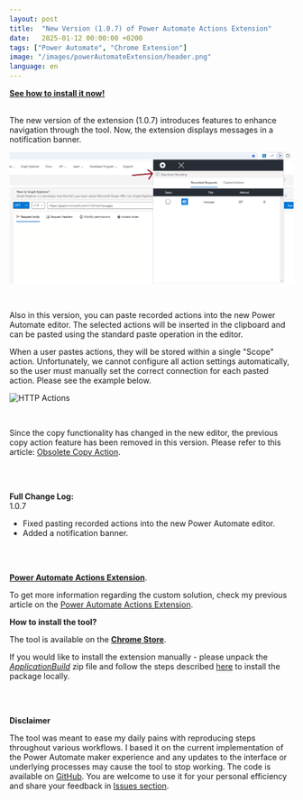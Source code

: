 ```yaml
---
layout: post
title:  "New Version (1.0.7) of Power Automate Actions Extension"
date:   2025-01-12 00:00:00 +0200
tags: ["Power Automate", "Chrome Extension"]
image: "/images/powerAutomateExtension/header.png"
language: en
---
```


[**See how to install it now!**](#how-to-install-the-tool) 
<br />
<br />

The new version of the extension (1.0.7) introduces features to enhance navigation through the tool.
Now, the extension displays messages in a notification banner.

![Recorded Actions](/images/powerAutomateExtension/Version107/NotificationBar.png)

<br />

Also in this version, you can paste recorded actions into the new Power Automate editor. The selected actions will be inserted in the clipboard and can be pasted using the standard paste operation in the editor.

When a user pastes actions, they will be stored within a single "Scope" action. Unfortunately, we cannot configure all action settings automatically, so the user must manually set the correct connection for each pasted action. Please see the example below.

![HTTP Actions](/images/powerAutomateExtension/Version107/PasteActions.gif)


<br />

Since the copy functionality has changed in the new editor, the previous copy action feature has been removed in this version. Please refer to this article: [Obsolete Copy Action](https://michalkornet.com/2024/01/13/Copy_Paste_Feature_Power_Automate_Actions.html).

<br />
<br />

**Full Change Log:**
<br />
1.0.7
- Fixed pasting recorded actions into the new Power Automate editor.
- Added a notification banner.
<br />
<br />

 **[Power Automate Actions Extension](https://chrome.google.com/webstore/detail/power-automate-actions-ha/eoeddkppcaagdeafjfiopeldffkhjodl?hl=pl&authuser=0)**.

To get more information regarding the custom solution, check my previous article on the [Power Automate Actions Extension](https://michalkornet.com/2023/05/23/Power-Automate-Actions-Chrome-Extension.html).


<strong id="how-to-install-the-tool">How to install the tool?</strong>

The tool is available on the **[Chrome Store](https://chrome.google.com/webstore/detail/power-automate-actions-ha/eoeddkppcaagdeafjfiopeldffkhjodl?hl=pl&authuser=0)**.

If you would like to install the extension manually - please unpack the *[ApplicationBuild](https://github.com/mkm17/powerautomate-actions-extension/blob/main/ApplicationBuild.zip)* zip file and follow the steps described [here](https://support.google.com/chrome/a/answer/2714278?hl=en) to install the package locally. 


<br />
<br />

 **Disclaimer**

The tool was meant to ease my daily pains with reproducing steps throughout various workflows. I based it on the current implementation of the Power Automate maker experience and any updates to the interface or underlying processes may cause the tool to stop working. 
The code is available on [GitHub](https://github.com/mkm17/powerautomate-actions-extension/tree/main). You are welcome to use it for your personal efficiency and share your feedback in [Issues section](https://github.com/mkm17/powerautomate-actions-extension/issues).

<br />